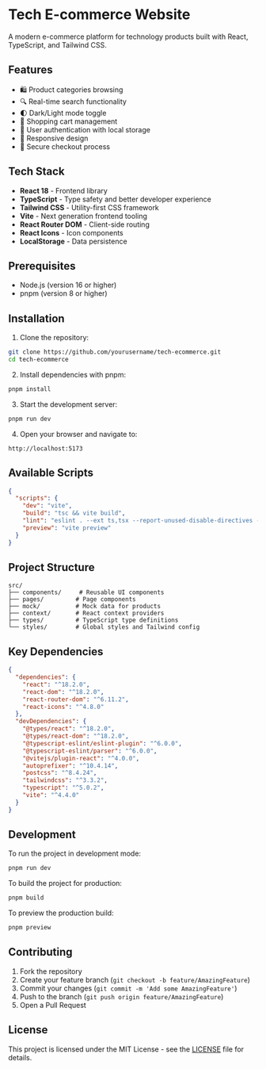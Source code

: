 # Tech E-commerce Website

A modern e-commerce platform for technology products built with React, TypeScript, and Tailwind CSS.

## Features

- 🛍️ Product categories browsing
- 🔍 Real-time search functionality
- 🌓 Dark/Light mode toggle
- 🛒 Shopping cart management
- 👤 User authentication with local storage
- 📱 Responsive design
- 🔐 Secure checkout process

## Tech Stack

- **React 18** - Frontend library
- **TypeScript** - Type safety and better developer experience
- **Tailwind CSS** - Utility-first CSS framework
- **Vite** - Next generation frontend tooling
- **React Router DOM** - Client-side routing
- **React Icons** - Icon components
- **LocalStorage** - Data persistence

## Prerequisites

- Node.js (version 16 or higher)
- pnpm (version 8 or higher)

## Installation

1. Clone the repository:
```bash
git clone https://github.com/yourusername/tech-ecommerce.git
cd tech-ecommerce
```

2. Install dependencies with pnpm:
```bash
pnpm install
```

3. Start the development server:
```bash
pnpm run dev
```

4. Open your browser and navigate to:
```
http://localhost:5173
```

## Available Scripts

```json
{
  "scripts": {
    "dev": "vite",
    "build": "tsc && vite build",
    "lint": "eslint . --ext ts,tsx --report-unused-disable-directives --max-warnings 0",
    "preview": "vite preview"
  }
}
```

## Project Structure

```
src/
├── components/     # Reusable UI components
├── pages/         # Page components
├── mock/          # Mock data for products
├── context/       # React context providers
├── types/         # TypeScript type definitions
└── styles/        # Global styles and Tailwind config
```

## Key Dependencies

```json
{
  "dependencies": {
    "react": "^18.2.0",
    "react-dom": "^18.2.0",
    "react-router-dom": "^6.11.2",
    "react-icons": "^4.8.0"
  },
  "devDependencies": {
    "@types/react": "^18.2.0",
    "@types/react-dom": "^18.2.0",
    "@typescript-eslint/eslint-plugin": "^6.0.0",
    "@typescript-eslint/parser": "^6.0.0",
    "@vitejs/plugin-react": "^4.0.0",
    "autoprefixer": "^10.4.14",
    "postcss": "^8.4.24",
    "tailwindcss": "^3.3.2",
    "typescript": "^5.0.2",
    "vite": "^4.4.0"
  }
}
```

## Development

To run the project in development mode:
```bash
pnpm run dev
```

To build the project for production:
```bash
pnpm build
```

To preview the production build:
```bash
pnpm preview
```

## Contributing

1. Fork the repository
2. Create your feature branch (`git checkout -b feature/AmazingFeature`)
3. Commit your changes (`git commit -m 'Add some AmazingFeature'`)
4. Push to the branch (`git push origin feature/AmazingFeature`)
5. Open a Pull Request

## License

This project is licensed under the MIT License - see the [LICENSE](LICENSE) file for details.
